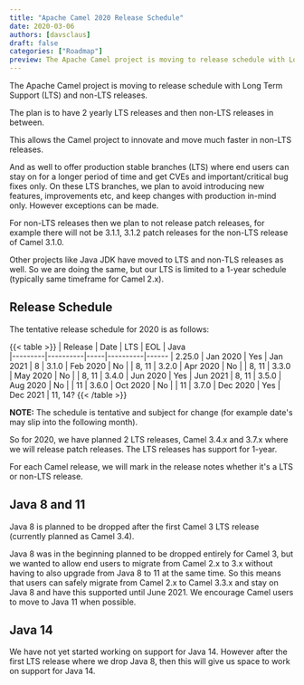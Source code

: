 ```yaml
---
title: "Apache Camel 2020 Release Schedule"
date: 2020-03-06
authors: [davsclaus]
draft: false
categories: ["Roadmap"]
preview: The Apache Camel project is moving to release schedule with Long Term Support (LTS) and non-LTS releases.
---
```


The Apache Camel project is moving to release schedule with Long Term Support (LTS) and non-LTS releases.

The plan is to have 2 yearly LTS releases and then non-LTS releases in between.

This allows the Camel project to innovate and move much faster in non-LTS releases.

And as well to offer production stable branches (LTS) where end users can stay on
for a longer period of time and get CVEs and important/critical bug fixes only.
On these LTS branches, we plan to avoid introducing new features, improvements etc, and
keep changes with production in-mind only. However exceptions can be made.

For non-LTS releases then we plan to not release patch releases, for example there will
not be 3.1.1, 3.1.2 patch releases for the non-LTS release of Camel 3.1.0.

Other projects like Java JDK have moved to LTS and non-TLS releases as well. So we are doing the same,
but our LTS is limited to a 1-year schedule (typically same timeframe for Camel 2.x).

## Release Schedule

The tentative release schedule for 2020 is as follows:

{{< table >}}
| Release | Date     | LTS | EOL      | Java  
|---------|----------|-----|----------|------
| 2.25.0  | Jan 2020 | Yes | Jan 2021 | 8
| 3.1.0   | Feb 2020 | No  |          | 8, 11
| 3.2.0   | Apr 2020 | No  |          | 8, 11
| 3.3.0   | May 2020 | No  |          | 8, 11
| 3.4.0   | Jun 2020 | Yes | Jun 2021 | 8, 11
| 3.5.0   | Aug 2020 | No  |          | 11
| 3.6.0   | Oct 2020 | No  |          | 11
| 3.7.0   | Dec 2020 | Yes | Dec 2021 | 11, 14?
{{< /table >}}

**NOTE:** The schedule is tentative and subject for change
(for example date's may slip into the following month). 

So for 2020, we have planned 2 LTS releases, Camel 3.4.x and 3.7.x where we will release
patch releases. The LTS releases has support for 1-year.

For each Camel release, we will mark in the release notes whether it's a LTS or non-LTS release.

## Java 8 and 11

Java 8 is planned to be dropped after the first Camel 3 LTS release (currently
planned as Camel 3.4). 

Java 8 was in the beginning planned to be dropped entirely for Camel 3,
but we wanted to allow end users to migrate from Camel 2.x to 3.x without having
to also upgrade from Java 8 to 11 at the same time. So this means that users
can safely migrate from Camel 2.x to Camel 3.3.x and stay on Java 8 and have this supported
until June 2021. We encourage Camel users to move to Java 11 when possible.

## Java 14

We have not yet started working on support for Java 14. However after the first LTS release
where we drop Java 8, then this will give us space to work on support for Java 14.
